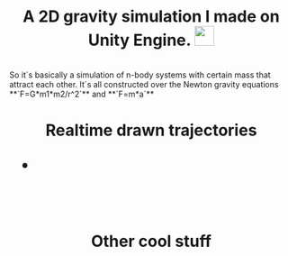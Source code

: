 
<h1 align="center"><b>A 2D gravity simulation I made on Unity Engine. </b><img src="https://media.giphy.com/media/hvRJCLFzcasrR4ia7z/giphy.gif" width="35"></h1>
<br>
So it´s basically a simulation of n-body systems with certain mass that attract each other. It´s all constructed over the Newton gravity equations **`F=G*m1*m2/r^2`** and **`F=m*a`**
<br>
<h1 align="center"><b>Realtime drawn trajectories </b>
<br>

-

<br>
<h1 align="center"><b>Other cool stuff </b>
<br>
    


